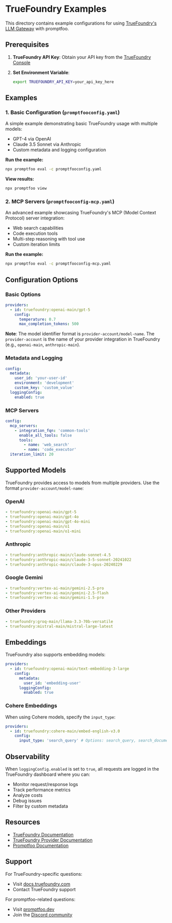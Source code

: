 # TrueFoundry Examples

This directory contains example configurations for using [TrueFoundry's LLM Gateway](https://www.truefoundry.com/ai-gateway) with promptfoo.

## Prerequisites

1. **TrueFoundry API Key**: Obtain your API key from the [TrueFoundry Console](https://www.truefoundry.com/)

2. **Set Environment Variable**:

   ```bash
   export TRUEFOUNDRY_API_KEY=your_api_key_here
   ```

## Examples

### 1. Basic Configuration (`promptfooconfig.yaml`)

A simple example demonstrating basic TrueFoundry usage with multiple models:

- GPT-4 via OpenAI
- Claude 3.5 Sonnet via Anthropic
- Custom metadata and logging configuration

**Run the example:**

```bash
npx promptfoo eval -c promptfooconfig.yaml
```

**View results:**

```bash
npx promptfoo view
```

### 2. MCP Servers (`promptfooconfig-mcp.yaml`)

An advanced example showcasing TrueFoundry's MCP (Model Context Protocol) server integration:

- Web search capabilities
- Code execution tools
- Multi-step reasoning with tool use
- Custom iteration limits

**Run the example:**

```bash
npx promptfoo eval -c promptfooconfig-mcp.yaml
```

## Configuration Options

### Basic Options

```yaml
providers:
  - id: truefoundry:openai-main/gpt-5
    config:
      temperature: 0.7
      max_completion_tokens: 500
```

**Note**: The model identifier format is `provider-account/model-name`. The `provider-account` is the name of your provider integration in TrueFoundry (e.g., `openai-main`, `anthropic-main`).

### Metadata and Logging

```yaml
config:
  metadata:
    user_id: 'your-user-id'
    environment: 'development'
    custom_key: 'custom_value'
  loggingConfig:
    enabled: true
```

### MCP Servers

```yaml
config:
  mcp_servers:
    - integration_fqn: 'common-tools'
      enable_all_tools: false
      tools:
        - name: 'web_search'
        - name: 'code_executor'
  iteration_limit: 20
```

## Supported Models

TrueFoundry provides access to models from multiple providers. Use the format `provider-account/model-name`:

### OpenAI

```yaml
- truefoundry:openai-main/gpt-5
- truefoundry:openai-main/gpt-4o
- truefoundry:openai-main/gpt-4o-mini
- truefoundry:openai-main/o1
- truefoundry:openai-main/o1-mini
```

### Anthropic

```yaml
- truefoundry:anthropic-main/claude-sonnet-4.5
- truefoundry:anthropic-main/claude-3-5-sonnet-20241022
- truefoundry:anthropic-main/claude-3-opus-20240229
```

### Google Gemini

```yaml
- truefoundry:vertex-ai-main/gemini-2.5-pro
- truefoundry:vertex-ai-main/gemini-2.5-flash
- truefoundry:vertex-ai-main/gemini-1.5-pro
```

### Other Providers

```yaml
- truefoundry:groq-main/llama-3.3-70b-versatile
- truefoundry:mistral-main/mistral-large-latest
```

## Embeddings

TrueFoundry also supports embedding models:

```yaml
providers:
  - id: truefoundry:openai-main/text-embedding-3-large
    config:
      metadata:
        user_id: 'embedding-user'
      loggingConfig:
        enabled: true
```

### Cohere Embeddings

When using Cohere models, specify the `input_type`:

```yaml
providers:
  - id: truefoundry:cohere-main/embed-english-v3.0
    config:
      input_type: 'search_query' # Options: search_query, search_document, classification, clustering
```

## Observability

When `loggingConfig.enabled` is set to `true`, all requests are logged in the TrueFoundry dashboard where you can:

- Monitor request/response logs
- Track performance metrics
- Analyze costs
- Debug issues
- Filter by custom metadata

## Resources

- [TrueFoundry Documentation](https://docs.truefoundry.com/docs/ai-gateway)
- [TrueFoundry Provider Documentation](/docs/providers/truefoundry/)
- [Promptfoo Documentation](https://www.promptfoo.dev/docs/)

## Support

For TrueFoundry-specific questions:

- Visit [docs.truefoundry.com](https://docs.truefoundry.com/)
- Contact TrueFoundry support

For promptfoo-related questions:

- Visit [promptfoo.dev](https://www.promptfoo.dev/)
- Join the [Discord community](https://discord.gg/promptfoo)
